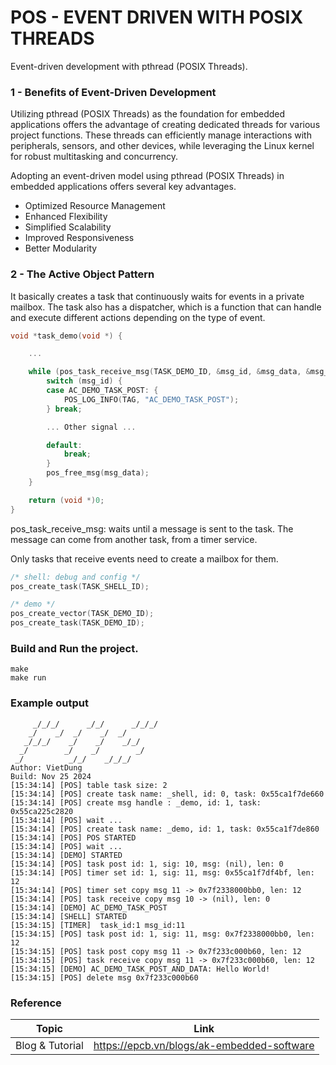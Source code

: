 # POS - EVENT DRIVEN WITH POSIX THREADS
Event-driven development with pthread (POSIX Threads).

### 1 - Benefits of Event-Driven Development
Utilizing pthread (POSIX Threads) as the foundation for embedded applications offers the advantage of creating dedicated threads for various project functions. These threads can efficiently manage interactions with peripherals, sensors, and other devices, while leveraging the Linux kernel for robust multitasking and concurrency.

Adopting an event-driven model using pthread (POSIX Threads) in embedded applications offers several key advantages.
* Optimized Resource Management
* Enhanced Flexibility
* Simplified Scalability
* Improved Responsiveness
* Better Modularity
### 2 - The Active Object Pattern
It basically creates a task that continuously waits for events in a private mailbox. The task also has a dispatcher, which is a function that can handle and execute different actions depending on the type of event.

```c
void *task_demo(void *) {

    ...

	while (pos_task_receive_msg(TASK_DEMO_ID, &msg_id, &msg_data, &msg_len)) {
		switch (msg_id) {
		case AC_DEMO_TASK_POST: {
			POS_LOG_INFO(TAG, "AC_DEMO_TASK_POST");
		} break;

        ... Other signal ...

		default:
			break;
		}
		pos_free_msg(msg_data);
	}

	return (void *)0;
}
```
pos_task_receive_msg: waits until a message is sent to the task. The message can come from another task, from a timer service.


Only tasks that receive events need to create a mailbox for them.
```c
/* shell: debug and config */
pos_create_task(TASK_SHELL_ID);

/* demo */
pos_create_vector(TASK_DEMO_ID);
pos_create_task(TASK_DEMO_ID);
```

### Build and Run the project.

```
make
make run
```

### Example output

```
     _/_/_/      _/_/      _/_/_/   
    _/    _/  _/    _/  _/          
   _/_/_/    _/    _/    _/_/       
  _/        _/    _/        _/      
 _/          _/_/    _/_/_/         
Author: VietDung
Build: Nov 25 2024
[15:34:14] [POS] table task size: 2
[15:34:14] [POS] create task name: _shell, id: 0, task: 0x55ca1f7de660
[15:34:14] [POS] create msg handle : _demo, id: 1, task: 0x55ca225c2820
[15:34:14] [POS] wait ...
[15:34:14] [POS] create task name: _demo, id: 1, task: 0x55ca1f7de860
[15:34:14] [POS] POS STARTED
[15:34:14] [POS] wait ...
[15:34:14] [DEMO] STARTED
[15:34:14] [POS] task post id: 1, sig: 10, msg: (nil), len: 0
[15:34:14] [POS] timer set id: 1, sig: 11, msg: 0x55ca1f7df4bf, len: 12
[15:34:14] [POS] timer set copy msg 11 -> 0x7f2338000bb0, len: 12
[15:34:14] [POS] task receive copy msg 10 -> (nil), len: 0
[15:34:14] [DEMO] AC_DEMO_TASK_POST
[15:34:14] [SHELL] STARTED
[15:34:15] [TIMER]  task_id:1 msg_id:11
[15:34:15] [POS] task post id: 1, sig: 11, msg: 0x7f2338000bb0, len: 12
[15:34:15] [POS] task post copy msg 11 -> 0x7f233c000b60, len: 12
[15:34:15] [POS] task receive copy msg 11 -> 0x7f233c000b60, len: 12
[15:34:15] [DEMO] AC_DEMO_TASK_POST_AND_DATA: Hello World!
[15:34:15] [POS] delete msg 0x7f233c000b60
```
### Reference
| Topic | Link |
| ------ | ------ |
| Blog & Tutorial | https://epcb.vn/blogs/ak-embedded-software |
